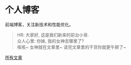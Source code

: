 # 个人博客
前端博客，关注新技术和性能优化。
> HR: 大家好, 这是我们新来的前台小哥.<br>
> 众人心里: 你妹, 我的女神去哪里了?<br>
> 咳咳~ 女神就在文章里~ 读完文章里的干货你就更牛掰了~

[所有文章](https://github.com/songxtianx/Front-End-Blog/issues)
